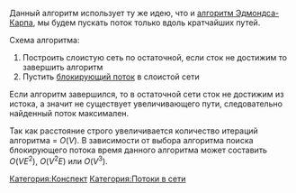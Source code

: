 Данный алгоритм использует ту же идею, что и [алгоритм
Эдмондса-Карпа](алгоритм_Эдмондса-Карпа "wikilink"), мы
будем пускать поток только вдоль кратчайших путей.

Схема алгоритма:

1.  Построить слоистую сеть по остаточной, если сток не достижим то
    завершить алгоритм
2.  Пустить [блокирующий
    поток](алгоритмы_поиска_блокирующего_потока "wikilink")
    в слоистой сети

Если алгоритм завершился, то в остаточной сети сток не достижим из
истока, а значит не существует увеличивающего пути, следовательно
найденный поток максимален.

Так как расстояние строго увеличивается количество итераций алгоритма =
$O(V)$. В зависимости от выбора алгоритма поиска блокирующего потока
время данного алгоритма может составить $O(VE^2)$, $O(V^2E)$ или
$O(V^3)$.

[Категория:Конспект](Категория:Конспект "wikilink") [Категория:Потоки в
сети](Категория:Потоки_в_сети "wikilink")
